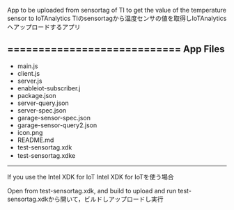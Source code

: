 App to be uploaded from sensortag of TI to get the value of the temperature sensor to IoTAnalytics
TIのsensortagから温度センサの値を取得しIoTAnalyticsへアップロードするアプリ

============================
App Files
---------------------------
* main.js
* client.js
* server.js
* enableiot-subscriber.j
* package.json
* server-query.json
* server-spec.json
* garage-sensor-spec.json
* garage-sensor-query2.json
* icon.png
* README.md
* test-sensortag.xdk
* test-sensortag.xdke
　　
---------------------------
If you use the Intel XDK for IoT
Intel XDK for IoTを使う場合

Open from test-sensortag.xdk, and build to upload and run
test-sensortag.xdkから開いて，ビルドしアップロードし実行





